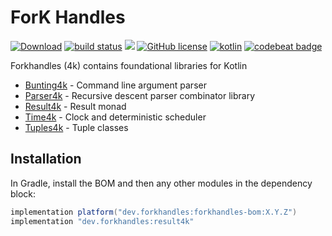 # ForK Handles

<a href="https://bintray.com/fork-handles/maven/forkhandles-bom/_latestVersion"><img alt="Download" src="https://api.bintray.com/packages/fork-handles/maven/forkhandles-bom/images/download.svg"></a>
<a href="https://travis-ci.org/fork-handles/forkhandles"><img alt="build status" src="https://travis-ci.org/fork-handles/forkhandles.svg?branch=trunk"/></a>
<a href="https://codecov.io/gh/fork-handles/forkhandles"><img src="https://codecov.io/gh/fork-handles/forkhandles/branch/trunk/graph/badge.svg"/></a>
<a href="http//www.apache.org/licenses/LICENSE-2.0"><img alt="GitHub license" src="https://img.shields.io/badge/license-Apache%20License%202.0-blue.svg?style=flat"></a>
<a href="http://kotlinlang.org"><img alt="kotlin" src="https://img.shields.io/badge/kotlin-1.3-blue.svg"></a>
<a href="https://codebeat.co/projects/github-com-fork-handles-forkhandles-trunk"><img alt="codebeat badge" src="https://codebeat.co/badges/5b369ed4-af27-46f4-ad9c-a307d900617e"></a>

Forkhandles (4k) contains foundational libraries for Kotlin
- [Bunting4k](bunting4k) - Command line argument parser
- [Parser4k](parser4k)  - Recursive descent parser combinator library
- [Result4k](result4k) - Result monad
- [Time4k](time4k) - Clock and deterministic scheduler
- [Tuples4k](tuples4k) - Tuple classes

## Installation
In Gradle, install the BOM and then any other modules in the dependency block: 

```groovy
implementation platform("dev.forkhandles:forkhandles-bom:X.Y.Z")
implementation "dev.forkhandles:result4k"
```
